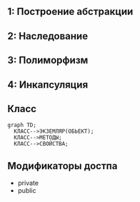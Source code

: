 ## 1: Построение абстракции
## 2: Наследование
## 3: Полиморфизм
## 4: Инкапсуляция

## Класс
```mermaid
graph TD;
  КЛАСС-->ЭКЗЕМЛЯР(ОБЬЕКТ);
  КЛАСС-->МЕТОДЫ;
  КЛАСС-->СВОЙСТВА;
```

## Модификаторы достпа
- private
- public
